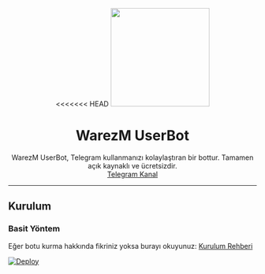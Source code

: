 <div align="center">
<<<<<<< HEAD
  <img src="https://pbs.twimg.com/profile_images/1222496839179689985/FCFYljUq.png" width="200" height="200">
  <h1>WarezM UserBot</h1>

</div>
<p align="center">
    WarezM UserBot, Telegram kullanmanızı kolaylaştıran bir bottur. Tamamen açık kaynaklı ve ücretsizdir.
    <br>
        <a href="https://t.me/warezm">Telegram Kanal</a>
    <br>
</p>

----

## Kurulum
### Basit Yöntem
Eğer botu kurma hakkında fikriniz yoksa burayı okuyunuz: [Kurulum Rehberi](https://github.com/XNulI/turhanuserbot/wiki/Kurulum/)

[![Deploy](https://www.herokucdn.com/deploy/button.svg)](https://heroku.com/deploy?template=https://github.com/XNulI/turhanuserbot)



